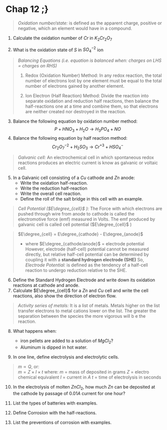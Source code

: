 # Chap 12 ;}

> *Oxidation number/state:*
> is defined as the apparent charge, positive or negative, which an element would have in a compound.

1) Calculate the oxidation number of $Cr$ in $K_2Cr_2O_7$

2) What is the oxidation state of $S$ in $SO_4^{-2}$ ion

> *Balancing Equations (i.e. equation is balanced when: charges on  LHS = charges on RHS)*
> 
> 1) Redox (Oxidation Number) Method: In any redox reaction, the total number of electrons lost by one element must be equal to the total number of electrons gained by another element.
> 
> 2) Ion Electron (Half Reaction) Method: Divide the reaction into separate oxidation and reduction half reactions, then balance the half-reactions one at a time and combine them, so that electrons are neither created nor destroyed in the reaction.

3) Balance the following equation by oxidation number method: $$P + HNO_3 + H_2O → H_3PO_4 + NO$$
4) Balance the following equation by half reaction method: $$Cr_2O_7^{-2} + H_2SO_3 → Cr^{+3} + HSO_4^-$$
> *Galvanic cell:*
> An electrochemical cell in which spontaneous redox reactions produces an electric current is know as galvanic or voltaic cell.

5) In a Galvanic cell consisting of a $Cu$ cathode and $Zn$ anode:
	- Write the oxidation half-reaction.
	- Write the reduction half-reaction
	- Write the overall cell reaction.
	- Define the roll of the salt bridge in this cell with an example.

> *Cell Potential ($E\degree_{cell}$ ):*
> The Force with which electrons are pushed through wire from anode to cathode is called the electromotive force (emf) measured in Volts.
> The emf produced by galvanic cell is called cell potential ($E\degree_{cell}$ )

>  $E\degree_{cell} = E\degree_{cathode} - E\degree_{anode}$
> 	- where $E\degree_{cathode/anode}$ = electrode potential
>  However, electrode (half-cell) potential cannot be measured directly, but relative half-cell potential can be determined by coupling it with a **standard hydrogen electrode (SHE)**
>So, *Electrode Potential:*
>	is defined as the tendency of a half-cell reaction to undergo reduction relative to the SHE.

6) Define the Standard Hydrogen Electrode and write down its oxidation reactions at cathode and anode.
7) Calculate $E\degree_{cell}$ for a $Zn$ and $Cu$ cell and write the cell reactions, also show the direction of electron flow.

> *Activity series of metals:*
> It is a list of metals. Metals higher on the list transfer electrons to metal cations lower on the list. The greater the separation between the species the more vigorous will b e the reaction.

8) What happens when:
	- iron pellets are added to a solution of $MgCl_2$?
	- Aluminum is dipped in hot water.

9) In one line, define electrolysis and electrolytic cells.

>$m \propto Q$, or:     
>$m = Z\times I\times t$
>	where: $m$ = mass of deposited in grams
>				$Z$  = electro chemical equivalent
>				$I$ = current in $A$
>				$t$ = time of electrolysis in seconds

10) In the electrolysis of molten $ZnCl_2$, how much $Zn$ can be deposited at the cathode by passage of $0.01 A$ current for one hour?

11) List the types of batteries with examples.

12) Define Corrosion with the half-reactions.
13) List the preventions of corrosion with examples.